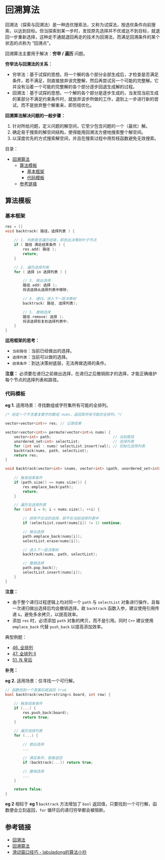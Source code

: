 # 回溯算法

回溯法（探索与回溯法）是一种选优搜索法，又称为试探法，按选优条件向前搜索，以达到目标。但当探索到某一步时，发现原先选择并不优或达不到目标，就退回一步重新选择，这种走不通就退回再走的技术为回溯法，而满足回溯条件的某个状态的点称为 “回溯点”。

回溯算法主要用于解决：**穷举 / 遍历** 问题。

**穷举法与回溯法的关系：**

* 穷举法：基于试探的思想。将一个解的各个部分全部生成后，才检查是否满足条件，若不满足，则直接放弃该完整解，然后再尝试另一个可能的完整解。它并没有沿着一个可能的完整解的各个部分逐步回退生成解的过程。
* 回溯法：基于试探的思想。一个解的各个部分是逐步生成的，当发现当前生成的某部分不满足约束条件时，就放弃该步所做的工作，退到上一步进行新的尝试，而不是放弃整个解重来，即剪枝优化。

**回溯算法解决问题的一般步骤：**

1. 针对所给问题，定义问题的解空间，它至少包含问题的一个（最优）解。
2. 确定易于搜索的解空间结构，使得能用回溯法方便地搜索整个解空间。
3. 以深度优先的方式搜索解空间，并且在搜索过程中用剪枝函数避免无效搜索。

目录：

- [回溯算法](#回溯算法)
  - [算法模板](#算法模板)
    - [基本框架](#基本框架)
    - [代码模板](#代码模板)
  - [参考链接](#参考链接)

## 算法模板

### 基本框架

```C++
res = []
void backtrack( 路径，选择列表 ) {
    
    // 1. 判断是否遍历结束，即到达决策树叶子节点
    if ( 路径 满足结束条件 ) {
        res.add( 路径 );
        return;
    }

    // 2. 遍历选择列表
    for ( 选择 in 选择列表 ) {

        // 3. 做出选择
        路径.add( 选择 );
        将该选择从选择列表中移除;

        // 4. 递归，进入下一层决策树
        backtrack( 路径, 选择列表);

        // 5. 撤销选择
        路径.remove( 选择 );
        将该选择恢复到选择列表中;
    }
}
```

**运用框架的思考：**

* `当前路径`：当前已经做出的选择。
* `选择列表`：当前可以做的选择。
* `结束条件`：到达决策树底层，无法再做选择的条件。

**注意：** 必须要在递归之前做出选择，在递归之后撤销刚才的选择，才能正确维护每个节点的选择列表和路径。

### 代码模板

**eg 1.** 适用场景：寻找数组或字符集所有可能的全排列。

```C++
/* 给定一个不含重复数字的数组 nums，返回其所有可能的全排列。*/

vector<vector<int>> res; // 记录结果

vector<vector<int>> permute(vector<int>& nums) {
    vector<int> path;                            // 当前路径
    unordered_set<int> selectList;               // 选择列表
    for (int val : nums) selectList.insert(val); // 初始化选择列表
    backtrack(nums, path, selectList);
    return res;
}

void backtrack(vector<int> &nums, vector<int> &path, unordered_set<int> &selectList) {
    
    // 触发结束条件
    if (path.size() == nums.size()) {
        res.emplace_back(path);
        return;
    }

    // 遍历总选择列表
    for (int i = 0; i < nums.size(); ++i) {

        // 排除不合法的选择，即不在当前选择列表中
        if (selectList.count(nums[i]) != 1) continue;

        // 做出选择
        path.emplace_back(nums[i]);
        selectList.erase(nums[i]);

        // 进入下一层决策树
        backtrack(nums, path, selectList);

        // 撤销选择
        path.pop_back();
        selectList.insert(nums[i]);
    }
}
```

**注意：**

* 由于整个递归过程逻辑上均对同一个 `path` 与 `selectList` 对象进行操作，且每一次递归做出选择后均会撤销选择，故 `backtrack` 函数入参，建议使用引用传递 `&`，避免多余拷贝，以提高效率。
* 添加 `res` 时，必须添加 `path` 对象的拷贝，而不是引用。同时 `C++` 建议使用 `emplace_back` 代替 `push_back` 以提高添加效率。

典型例题：

* [46. 全排列](https://leetcode-cn.com/problems/permutations/)
* [47. 全排列 II](https://leetcode-cn.com/problems/permutations-ii/)
* [51. N 皇后](https://leetcode-cn.com/problems/n-queens/)

**补充：**

**eg 2.** 适用场景：仅寻找一个可行解。

```C++
// 函数找到一个答案后就返回 true
bool backtrack(vector<string>& board, int row) {
    
    // 触发结束条件
    if (...) {
        res.push_back(board);
        return true;
    }

    // 遍历选择列表
    for (...) {
        
        // 做出选择
        ...

        // 满足条件，直接返回
        if (backtrack(...)) return true;

        // 撤销选择
        ...
    }

    return false;
}
```

**eg 2** 相较于 **eg 1** `backtrack` 方法增加了 `bool` 返回值，只要找到一个可行解，函数便会立刻返回，`for` 循环后的递归穷举都会被阻断。

## 参考链接

* [回溯法](https://baike.baidu.com/item/%E5%9B%9E%E6%BA%AF%E6%B3%95)
* [回溯算法](https://baike.baidu.com/item/%E5%9B%9E%E6%BA%AF%E7%AE%97%E6%B3%95/9258495)
* [滑动窗口技巧 - labuladong的算法小抄](https://labuladong.gitbook.io/algo/mu-lu-ye/hui-su-suan-fa-xiang-jie-xiu-ding-ban)
